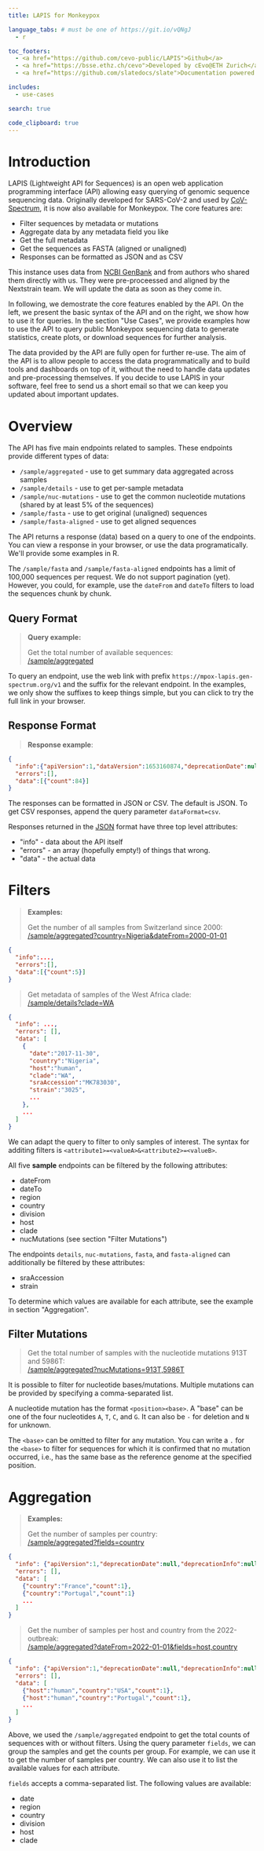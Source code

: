 ```yaml
---
title: LAPIS for Monkeypox

language_tabs: # must be one of https://git.io/vQNgJ
  - r

toc_footers:
  - <a href="https://github.com/cevo-public/LAPIS">Github</a>
  - <a href="https://bsse.ethz.ch/cevo">Developed by cEvo@ETH Zurich</a>
  - <a href="https://github.com/slatedocs/slate">Documentation powered by Slate</a>

includes:
  - use-cases

search: true

code_clipboard: true
---
```


# Introduction

LAPIS (Lightweight API for Sequences) is an open web application programming interface (API) allowing easy querying of genomic sequence sequencing data. Originally developed for SARS-CoV-2 and used by [CoV-Spectrum](https://cov-spectrum.org), it is now also available for Monkeypox. The core features are:

- Filter sequences by metadata or mutations
- Aggregate data by any metadata field you like
- Get the full metadata
- Get the sequences as FASTA (aligned or unaligned)
- Responses can be formatted as JSON and as CSV

This instance uses data from [NCBI GenBank](https://www.ncbi.nlm.nih.gov/genbank/) and from authors who shared them directly with us. They were pre-proceessed and aligned by the Nextstrain team. We will update the data as soon as they come in.

In following, we demostrate the core features enabled by the API. On the left, we present the basic syntax of the API and on the right, we show how to use it for queries. In the section "Use Cases", we provide examples how to use the API to query public Monkeypox sequencing data to generate statistics, create plots, or download sequences for further analysis.

<aside class="notice">
The data provided by the API are fully open for further re-use. The aim of the API is to allow people to access the data programmatically and to build tools and dashboards on top of it, without the need to handle data updates and pre-processing themselves. If you decide to use LAPIS in your software, feel free to send us a short email so that we can keep you updated about important updates.
</aside> 


# Overview

The API has five main endpoints related to samples. These endpoints provide different types of data:

- `/sample/aggregated` - use to get summary data aggregated across samples
- `/sample/details` - use to get per-sample metadata
- `/sample/nuc-mutations` - use to get the common nucleotide mutations (shared by at least 5% of the sequences)
- `/sample/fasta` - use to get original (unaligned) sequences
- `/sample/fasta-aligned` - use to get aligned sequences

The API returns a response (data) based on a query to one of the endpoints. You can view a response in your browser, or use the data programatically. We'll provide some examples in R.

<aside class="notice">
The <code>/sample/fasta</code> and <code>/sample/fasta-aligned</code> endpoints has a limit of 100,000 sequences per request. We do not support pagination (yet). However, you could, for example, use the <code>dateFrom</code> and <code>dateTo</code> filters to load the sequences chunk by chunk.
</aside>

## Query Format

> **Query example:**
>
> Get the total number of available sequences:<br/>
> <a href='https://mpox-lapis.gen-spectrum.org/v1/sample/aggregated' target="_blank">
>   /sample/aggregated
> </a>

To query an endpoint, use the web link with prefix
`https://mpox-lapis.gen-spectrum.org/v1` and the suffix for the relevant endpoint. In the examples, we only show the suffixes to keep things simple, but you can click to try the full link in your browser.

## Response Format

> **Response example**:

```json
{
  "info":{"apiVersion":1,"dataVersion":1653160874,"deprecationDate":null,"deprecationInfo":null,"acknowledgement":null},
  "errors":[],
  "data":[{"count":84}]
}
```

The responses can be formatted in JSON or CSV. The default is JSON. To get CSV responses, append the query parameter `dataFormat=csv`.

Responses returned in the [JSON](https://www.json.org/json-en.html) format have three top level attributes:

- "info" - data about the API itself
- "errors" - an array (hopefully empty!) of things that wrong.
- "data" - the actual data


# Filters

> **Examples:**
>
> Get the number of all samples from Switzerland since 2000:<br/>
> <a href='https://mpox-lapis.gen-spectrum.org/v1/sample/aggregated?country=Nigeria&dateFrom=2000-01-01' target="_blank">
>   /sample/aggregated?country=Nigeria&dateFrom=2000-01-01
> </a>

```json
{
  "info":...,
  "errors":[],
  "data":[{"count":5}]
}
```

> Get metadata of samples of the West Africa clade:<br/>
> <a href='https://mpox-lapis.gen-spectrum.org/v1/sample/details?clade=WA' target="_blank">
>   /sample/details?clade=WA
> </a>

```json
{
  "info": ...,
  "errors": [],
  "data": [
    {
      "date":"2017-11-30",
      "country":"Nigeria",
      "host":"human",
      "clade":"WA",
      "sraAccession":"MK783030",
      "strain":"3025",
      ...
    },
    ...
  ]
}
```

We can adapt the query to filter to only samples of interest. The syntax for additing filters is `<attribute1>=<valueA>&<attribute2>=<valueB>`.

All five **sample** endpoints can be filtered by the following attributes:

- dateFrom
- dateTo
- region
- country
- division
- host
- clade
- nucMutations (see section "Filter Mutations")

The endpoints `details`, `nuc-mutations`, `fasta`, and `fasta-aligned` can additionally be filtered by these attributes:

- sraAccession
- strain

To determine which values are available for each attribute, see the example in section "Aggregation".


## Filter Mutations

> Get the total number of samples with the nucleotide mutations 913T and 5986T:<br/>
> <a href="https://mpox-lapis.gen-spectrum.org/v1/sample/aggregated?nucMutations=913T,5986T" target="_blank">
>   /sample/aggregated?nucMutations=913T,5986T
> </a>

It is possible to filter for nucleotide bases/mutations. Multiple mutations can be provided by specifying a comma-separated list.

A nucleotide mutation has the format `<position><base>`. A "base" can be one of the four nucleotides `A`, `T`, `C`, and `G`. It can also be `-` for deletion and `N` for unknown.

The `<base>` can be omitted to filter for any mutation. You can write a `.` for the `<base>` to filter for sequences for which it is confirmed that no mutation occurred, i.e., has the same base as the reference genome at the specified position.


# Aggregation

> **Examples:**
>
> Get the number of samples per country:<br/>
> <a href='https://mpox-lapis.gen-spectrum.org/v1/sample/aggregated?fields=country' target="_blank">
>   /sample/aggregated?fields=country
> </a>

```json
{
  "info": {"apiVersion":1,"deprecationDate":null,"deprecationInfo":null},
  "errors": [],
  "data": [
    {"country":"France","count":1},
    {"country":"Portugal","count":1}
    ...
  ]
}
```

> Get the number of samples per host and country from the 2022-outbreak:<br/>
> <a href='https://mpox-lapis.gen-spectrum.org/v1/sample/aggregated?dateFrom=2022-01-01&fields=host,country' target="_blank">
>   /sample/aggregated?dateFrom=2022-01-01&fields=host,country
> </a>

```json
{
  "info": {"apiVersion":1,"deprecationDate":null,"deprecationInfo":null},
  "errors": [],
  "data": [
    {"host":"human","country":"USA","count":1},
    {"host":"human","country":"Portugal","count":1},
    ...
  ]
}
```

Above, we used the `/sample/aggregated` endpoint to get the total counts of sequences with or without filters. Using the query parameter `fields`, we can group the samples and get the counts per group. For example, we can use it to get the number of samples per country. We can also use it to list the available values for each attribute.

`fields` accepts a comma-separated list. The following values are available:

- date
- region
- country
- division
- host
- clade
